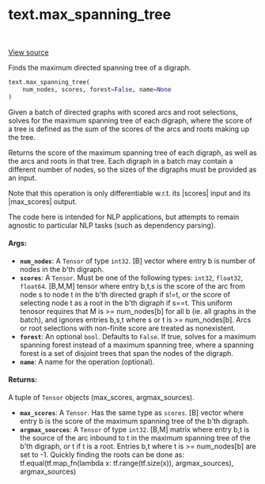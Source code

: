 <div itemscope itemtype="http://developers.google.com/ReferenceObject">
<meta itemprop="name" content="text.max_spanning_tree" />
<meta itemprop="path" content="Stable" />
</div>

# text.max_spanning_tree

<!-- Insert buttons and diff -->

<table class="tfo-notebook-buttons tfo-api" align="left">
</table>

<a target="_blank" href="https://github.com/tensorflow/text/tree/master/tensorflow_text/gen_mst_ops.py">View
source</a>

Finds the maximum directed spanning tree of a digraph.

```python
text.max_spanning_tree(
    num_nodes, scores, forest=False, name=None
)
```

<!-- Placeholder for "Used in" -->

Given a batch of directed graphs with scored arcs and root selections, solves
for the maximum spanning tree of each digraph, where the score of a tree is
defined as the sum of the scores of the arcs and roots making up the tree.

Returns the score of the maximum spanning tree of each digraph, as well as the
arcs and roots in that tree. Each digraph in a batch may contain a different
number of nodes, so the sizes of the digraphs must be provided as an input.

Note that this operation is only differentiable w.r.t. its |scores| input and
its |max_scores| output.

The code here is intended for NLP applications, but attempts to remain agnostic
to particular NLP tasks (such as dependency parsing).

#### Args:

*   <b>`num_nodes`</b>: A `Tensor` of type `int32`. [B] vector where entry b is
    number of nodes in the b'th digraph.
*   <b>`scores`</b>: A `Tensor`. Must be one of the following types: `int32`,
    `float32`, `float64`. [B,M,M] tensor where entry b,t,s is the score of the
    arc from node s to node t in the b'th directed graph if s!=t, or the score
    of selecting node t as a root in the b'th digraph if s==t. This uniform
    tenosor requires that M is >= num_nodes[b] for all b (ie. all graphs in the
    batch), and ignores entries b,s,t where s or t is >= num_nodes[b]. Arcs or
    root selections with non-finite score are treated as nonexistent.
*   <b>`forest`</b>: An optional `bool`. Defaults to `False`. If true, solves
    for a maximum spanning forest instead of a maximum spanning tree, where a
    spanning forest is a set of disjoint trees that span the nodes of the
    digraph.
*   <b>`name`</b>: A name for the operation (optional).

#### Returns:

A tuple of `Tensor` objects (max_scores, argmax_sources).

*   <b>`max_scores`</b>: A `Tensor`. Has the same type as `scores`. [B] vector
    where entry b is the score of the maximum spanning tree of the b'th digraph.
*   <b>`argmax_sources`</b>: A `Tensor` of type `int32`. [B,M] matrix where
    entry b,t is the source of the arc inbound to t in the maximum spanning tree
    of the b'th digraph, or t if t is a root. Entries b,t where t is >=
    num_nodes[b] are set to -1. Quickly finding the roots can be done as:
    tf.equal(tf.map_fn(lambda x: tf.range(tf.size(x)), argmax_sources),
    argmax_sources)
